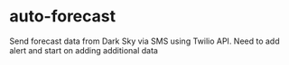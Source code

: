 # auto-forecast

Send forecast data from Dark Sky via SMS using Twilio API.  Need to add alert and start on adding additional data
